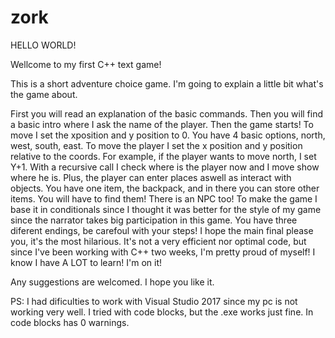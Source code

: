 # zork
HELLO WORLD!

Wellcome to my first C++ text game!

This is a short adventure choice game. I'm going to explain a little bit what's the game about.

First you will read an explanation of the basic commands. Then you will find a basic intro where I ask the name of the player.
Then the game starts! 
To move I set the xposition and y position to 0. You have 4 basic options, north, west, south, east. To move the player I set the x position and y position
relative to the coords. For example, if the player wants to move north, I set Y+1. With a recursive call I check where is the player now and I move show where he is.
Plus, the player can enter places aswell as interact with objects. 
You have one item, the backpack, and in there you can store other items. You will have to find them!
There is an NPC too!
To make the game I base it in conditionals since I thought it was better for the style of my game since the narrator takes big participation in this game. 
You have three diferent endings, be carefoul with your steps! I hope the main final please you, it's the most hilarious. 
It's not a very efficient nor optimal code, but since I've been working with C++ two weeks, I'm pretty proud of myself! I know I have A LOT to learn! I'm on it!

Any suggestions are welcomed.
I hope you like it.

PS: I had dificulties to work with Visual Studio 2017 since my pc is not working very well. I tried with code blocks, but the .exe works just fine. In code blocks has 0 warnings.


